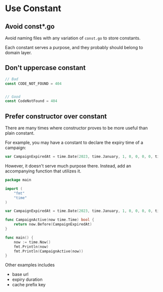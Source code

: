 # Use Constant


## Avoid const*.go

Avoid naming files with any variation of `const.go` to store constants.

Each constant serves a purpose, and they probably should belong to domain layer.


## Don't uppercase constant


```go
// Bad
const CODE_NOT_FOUND = 404


// Good
const CodeNotFound = 404
```

## Prefer constructor over constant


There are many times where constructor proves to be more useful than plain constant.

For example, you may have a constant to declare the expiry time of a campaign:


```go
var CampaignExpiredAt = time.Date(2023, time.January, 1, 0, 0, 0, 0, time.Local)
```

However, it doesn't serve much purpose there. Instead, add an accompanying function that utilizes it.

```go
package main

import (
	"fmt"
	"time"
)

var CampaignExpiredAt = time.Date(2023, time.January, 1, 0, 0, 0, 0, time.Local)

func CampaignActive(now time.Time) bool {
	return now.Before(CampaignExpiredAt)
}

func main() {
	now := time.Now()
	fmt.Println(now)
	fmt.Println(CampaignActive(now))
}
```


Other examples includes
- base url
- expiry duration
- cache prefix key
